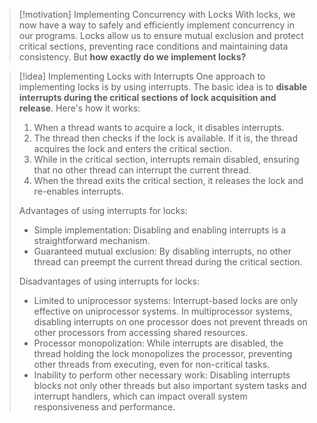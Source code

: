 > [!motivation] Implementing Concurrency with Locks
> With locks, we now have a way to safely and efficiently implement concurrency in our programs. Locks allow us to ensure mutual exclusion and protect critical sections, preventing race conditions and maintaining data consistency. But **how exactly do we implement locks?**

> [!idea] Implementing Locks with Interrupts
> One approach to implementing locks is by using interrupts. The basic idea is to **disable interrupts during the critical sections of lock acquisition and release**. Here's how it works:
>
> 1. When a thread wants to acquire a lock, it disables interrupts.
> 2. The thread then checks if the lock is available. If it is, the thread acquires the lock and enters the critical section.
> 3. While in the critical section, interrupts remain disabled, ensuring that no other thread can interrupt the current thread.
> 4. When the thread exits the critical section, it releases the lock and re-enables interrupts.
>
> Advantages of using interrupts for locks:
> - Simple implementation: Disabling and enabling interrupts is a straightforward mechanism.
> - Guaranteed mutual exclusion: By disabling interrupts, no other thread can preempt the current thread during the critical section.
>
> Disadvantages of using interrupts for locks:
> - Limited to uniprocessor systems: Interrupt-based locks are only effective on uniprocessor systems. In multiprocessor systems, disabling interrupts on one processor does not prevent threads on other processors from accessing shared resources.
> - Processor monopolization: While interrupts are disabled, the thread holding the lock monopolizes the processor, preventing other threads from executing, even for non-critical tasks.
> - Inability to perform other necessary work: Disabling interrupts blocks not only other threads but also important system tasks and interrupt handlers, which can impact overall system responsiveness and performance.

